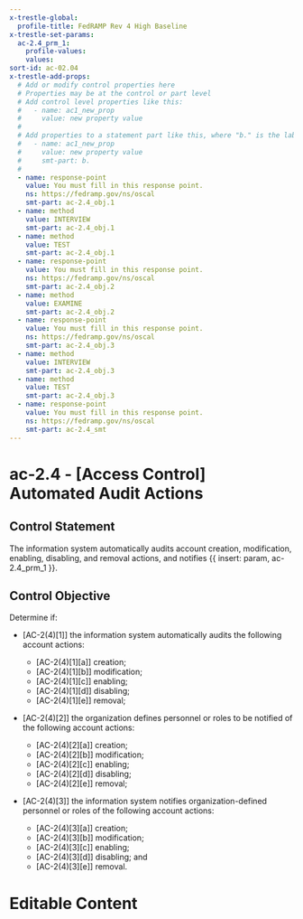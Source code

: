 ```yaml
---
x-trestle-global:
  profile-title: FedRAMP Rev 4 High Baseline
x-trestle-set-params:
  ac-2.4_prm_1:
    profile-values:
    values:
sort-id: ac-02.04
x-trestle-add-props:
  # Add or modify control properties here
  # Properties may be at the control or part level
  # Add control level properties like this:
  #   - name: ac1_new_prop
  #     value: new property value
  #
  # Add properties to a statement part like this, where "b." is the label of the target statement part
  #   - name: ac1_new_prop
  #     value: new property value
  #     smt-part: b.
  #
  - name: response-point
    value: You must fill in this response point.
    ns: https://fedramp.gov/ns/oscal
    smt-part: ac-2.4_obj.1
  - name: method
    value: INTERVIEW
    smt-part: ac-2.4_obj.1
  - name: method
    value: TEST
    smt-part: ac-2.4_obj.1
  - name: response-point
    value: You must fill in this response point.
    ns: https://fedramp.gov/ns/oscal
    smt-part: ac-2.4_obj.2
  - name: method
    value: EXAMINE
    smt-part: ac-2.4_obj.2
  - name: response-point
    value: You must fill in this response point.
    ns: https://fedramp.gov/ns/oscal
    smt-part: ac-2.4_obj.3
  - name: method
    value: INTERVIEW
    smt-part: ac-2.4_obj.3
  - name: method
    value: TEST
    smt-part: ac-2.4_obj.3
  - name: response-point
    value: You must fill in this response point.
    ns: https://fedramp.gov/ns/oscal
    smt-part: ac-2.4_smt
---
```


# ac-2.4 - \[Access Control\] Automated Audit Actions

## Control Statement

The information system automatically audits account creation, modification, enabling, disabling, and removal actions, and notifies {{ insert: param, ac-2.4_prm_1 }}.

## Control Objective

Determine if:

- \[AC-2(4)[1]\] the information system automatically audits the following account actions:

  - \[AC-2(4)[1][a]\] creation;
  - \[AC-2(4)[1][b]\] modification;
  - \[AC-2(4)[1][c]\] enabling;
  - \[AC-2(4)[1][d]\] disabling;
  - \[AC-2(4)[1][e]\] removal;

- \[AC-2(4)[2]\] the organization defines personnel or roles to be notified of the following account actions:

  - \[AC-2(4)[2][a]\] creation;
  - \[AC-2(4)[2][b]\] modification;
  - \[AC-2(4)[2][c]\] enabling;
  - \[AC-2(4)[2][d]\] disabling;
  - \[AC-2(4)[2][e]\] removal;

- \[AC-2(4)[3]\] the information system notifies organization-defined personnel or roles of the following account actions:

  - \[AC-2(4)[3][a]\] creation;
  - \[AC-2(4)[3][b]\] modification;
  - \[AC-2(4)[3][c]\] enabling;
  - \[AC-2(4)[3][d]\] disabling; and
  - \[AC-2(4)[3][e]\] removal.

# Editable Content

<!-- Make additions and edits below -->
<!-- The above represents the contents of the control as received by the profile, prior to additions. -->
<!-- If the profile makes additions to the control, they will appear below. -->
<!-- The above markdown may not be edited but you may edit the content below, and/or introduce new additions to be made by the profile. -->
<!-- If there is a yaml header at the top, parameter values may be edited. Use --set-parameters to incorporate the changes during assembly. -->
<!-- The content here will then replace what is in the profile for this control, after running profile-assemble. -->
<!-- The added parts in the profile for this control are below.  You may edit them and/or add new ones. -->
<!-- Each addition must have a heading either of the form ## Control my_addition_name -->
<!-- or ## Part a. (where the a. refers to one of the control statement labels.) -->
<!-- "## Control" parts are new parts added after the statement part. -->
<!-- "## Part" parts are new parts added into the top-level statement part with that label. -->
<!-- Subparts may be added with nested hash levels of the form ### My Subpart Name -->
<!-- underneath the parent ## Control or ## Part being added -->
<!-- See https://ibm.github.io/compliance-trestle/tutorials/ssp_profile_catalog_authoring/ssp_profile_catalog_authoring for guidance. -->

